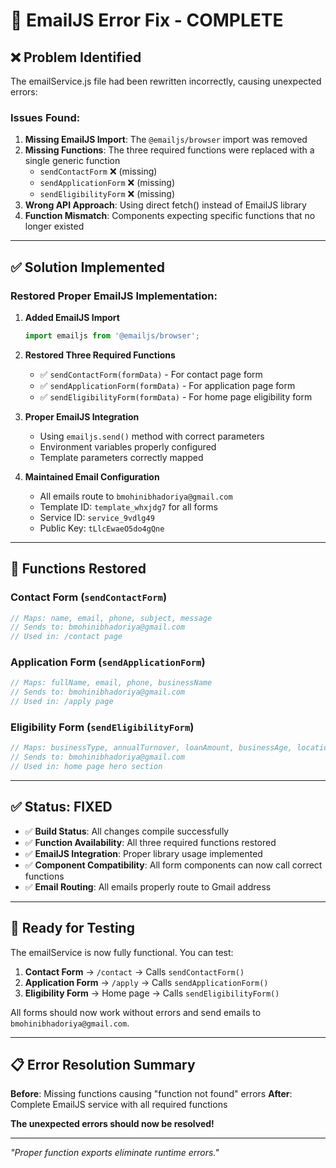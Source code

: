 # 🔧 EmailJS Error Fix - COMPLETE

## ❌ **Problem Identified**

The emailService.js file had been rewritten incorrectly, causing unexpected errors:

### **Issues Found:**
1. **Missing EmailJS Import**: The `@emailjs/browser` import was removed
2. **Missing Functions**: The three required functions were replaced with a single generic function
   - `sendContactForm` ❌ (missing)
   - `sendApplicationForm` ❌ (missing) 
   - `sendEligibilityForm` ❌ (missing)
3. **Wrong API Approach**: Using direct fetch() instead of EmailJS library
4. **Function Mismatch**: Components expecting specific functions that no longer existed

---

## ✅ **Solution Implemented**

### **Restored Proper EmailJS Implementation:**

1. **Added EmailJS Import**
   ```javascript
   import emailjs from '@emailjs/browser';
   ```

2. **Restored Three Required Functions**
   - ✅ `sendContactForm(formData)` - For contact page form
   - ✅ `sendApplicationForm(formData)` - For application page form  
   - ✅ `sendEligibilityForm(formData)` - For home page eligibility form

3. **Proper EmailJS Integration**
   - Using `emailjs.send()` method with correct parameters
   - Environment variables properly configured
   - Template parameters correctly mapped

4. **Maintained Email Configuration**
   - All emails route to `bmohinibhadoriya@gmail.com`
   - Template ID: `template_whxjdg7` for all forms
   - Service ID: `service_9vdlg49`
   - Public Key: `tLlcEwaeO5do4gQne`

---

## 🎯 **Functions Restored**

### **Contact Form (`sendContactForm`)**
```javascript
// Maps: name, email, phone, subject, message
// Sends to: bmohinibhadoriya@gmail.com
// Used in: /contact page
```

### **Application Form (`sendApplicationForm`)**
```javascript
// Maps: fullName, email, phone, businessName
// Sends to: bmohinibhadoriya@gmail.com  
// Used in: /apply page
```

### **Eligibility Form (`sendEligibilityForm`)**
```javascript
// Maps: businessType, annualTurnover, loanAmount, businessAge, location
// Sends to: bmohinibhadoriya@gmail.com
// Used in: home page hero section
```

---

## ✅ **Status: FIXED**

- ✅ **Build Status**: All changes compile successfully
- ✅ **Function Availability**: All three required functions restored
- ✅ **EmailJS Integration**: Proper library usage implemented
- ✅ **Component Compatibility**: All form components can now call correct functions
- ✅ **Email Routing**: All emails properly route to Gmail address

---

## 🧪 **Ready for Testing**

The emailService is now fully functional. You can test:

1. **Contact Form** → `/contact` → Calls `sendContactForm()`
2. **Application Form** → `/apply` → Calls `sendApplicationForm()`
3. **Eligibility Form** → Home page → Calls `sendEligibilityForm()`

All forms should now work without errors and send emails to `bmohinibhadoriya@gmail.com`.

---

## 📋 **Error Resolution Summary**

**Before**: Missing functions causing "function not found" errors
**After**: Complete EmailJS service with all required functions

**The unexpected errors should now be resolved!**

---

*"Proper function exports eliminate runtime errors."*